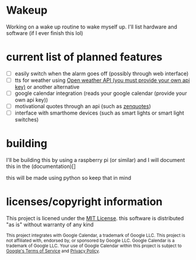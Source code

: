 # Wakeup
Working on a wake up routine to wake myself up. I'll list hardware and software (if I ever finish this lol)

# current list of planned features
- [ ] easily switch when the alarm goes off (possibly through web interface)
- [ ] tts for weather using [Open weather API (you must provide your own api key)](https://openweathermap.org/api) or another alternative
- [ ] google calendar integration (reads your google calendar (provide your own api key))
- [ ] motivational quotes through an api (such as [zenquotes](https://zenquotes.io/))
- [ ] interface with smarthome devices (such as smart lights or smart light switches)

# building
I'll be building this by using a raspberry pi (or similar) and I will document this in the (documentation)[]

this will be made using python so keep that in mind

# licenses/copyright information

This project is licened under the [MIT License](LICENSE). this software is distributed "as is" without warranty of any kind

<sub>This project integrates with Google Calendar, a trademark of Google LLC. This project is not affiliated with, endorsed by, or sponsored by Google LLC. Google Calendar is a trademark of Google LLC. Your use of Google Calendar within this project is subject to [Google's Terms of Service](https://policies.google.com/terms) and [Privacy Policy](https://policies.google.com/privacy).</sub>
